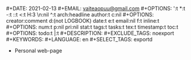 #+DATE: 2021-02-13
#+EMAIL: vaiteaopuu@gmail.com
#+OPTIONS: ':t *:t -:t ::t <:t H:3 \n:nil ^:t arch:headline author:t c:nil
#+OPTIONS: creator:comment d:(not LOGBOOK) date:t e:t email:nil f:t inline:t
#+OPTIONS: num:t p:nil pri:nil stat:t tags:t tasks:t tex:t timestamp:t toc:t
#+OPTIONS: todo:t |:t
#+DESCRIPTION:
#+EXCLUDE_TAGS: noexport
#+KEYWORDS:
#+LANGUAGE: en
#+SELECT_TAGS: exportd

* Personal web-page
